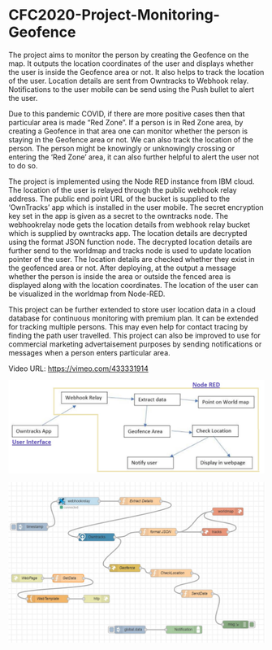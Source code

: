 # CFC2020-Project-Monitoring-Geofence
The project aims to monitor the person by creating the Geofence on the map. It outputs the location coordinates of the user and displays whether the user is inside the Geofence area or not. It also helps to track the location of the user. Location details are sent from Owntracks to Webhook relay. Notifications to the user mobile can be send using the Push bullet to alert the user.

Due to this pandemic COVID, if there are more positive cases then that particular area is made “Red Zone”. If a person is in Red Zone area, by creating a Geofence in that area one can monitor whether the person is staying in the Geofence area or not. We can also track the location of the person. The person might be knowingly or unknowingly crossing or entering the ‘Red Zone’ area, it can also further helpful to alert the user not to do so.

The project is implemented using the Node RED instance from IBM cloud. The location of the user is relayed through the public webhook relay address. The public end point URL of the bucket is supplied to the ‘OwnTracks’ app which is installed in the user mobile. The secret encryption key set in the app is given as a secret to the owntracks node.
The webhookrelay node gets the location details from webhook relay bucket which is supplied by owntracks app. The location details are decrypted using the format JSON function node. The decrypted location details are further send to the worldmap and tracks node is used to update location pointer of the user. The location details are checked whether they exist in the geofenced area or not. After deploying, at the output a message whether the person is inside the area or outside the fenced area is displayed along with the location coordinates. The location of the user can be visualized in the worldmap from Node-RED.

This project can be further extended to store user location data in a cloud database for continuous monitoring with premium plan. It can be extended for tracking multiple persons. This may even help for contact tracing by finding the path user travelled. This project can also be improved to use for commercial marketing advertaisement purposes by sending notifications or messages when a person enters particular area. 


Video URL: https://vimeo.com/433331914

![](Architecture.JPG)


![](NodeRed.JPG)
